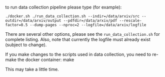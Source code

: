 to run data collection pipeline please type (for example):

    ./docker.sh ./run_data_collection.sh --indir=/data/arxiv/src --outdir=/data/arxiv/output --pdfdir=/data/arxiv/pdf --rescale-factor=0.5 --dump-pages --nproc=2 --logfile=/data/arxiv/logfile

There are several other options, please see the `run_data_collection.sh` for complete listing.  Also, note that currently the logfile must already exist (subject to change).

If you make changes to the scripts used in data collection, you need to re-make the docker container:
    make

This may take a little time.
